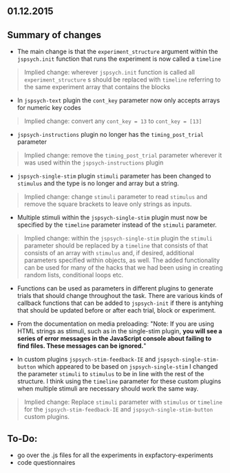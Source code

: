 01.12.2015
----------

Summary of changes
------------------

- The main change is that the `experiment_structure` argument within the `jspsych.init` function that runs the experiment is now called a `timeline`

> Implied change: wherever `jspsych.init` function is called all `experiment_structure` s should be replaced with `timeline` referring to the same experiment array that contains the blocks

- In `jspsych-text` plugin the `cont_key` parameter now only accepts arrays for numeric key codes

> Implied change: convert any `cont_key = 13` to `cont_key = [13]`

- `jspsych-instructions` plugin no longer has the `timing_post_trial` parameter

> Implied change: remove the `timing_post_trial` parameter wherever it was used within the `jspsych-instructions` plugin

- `jspsych-single-stim` plugin `stimuli` parameter has been changed to `stimulus` and the type is no longer and array but a string.

> Implied change: change `stimuli` parameter to read `stimulus` and remove the square brackets to leave only strings as inputs.

- Multiple stimuli within the `jspsych-single-stim` plugin must now be specified by the `timeline` parameter instead of the `stimuli` parameter.

> Implied change: within the `jspsych-single-stim` plugin the `stimuli` parameter should be replaced by a `timeline` that consists of that consists of an array with `stimulus` and, if desired, additional parameters specified within objects, as well. The added functionality can be used for many of the hacks that we had been using in creating random lists, conditional loops etc.

- Functions can be used as parameters in different plugins to generate trials that should change throughout the task. There are various kinds of callback functions that can be added to `jspsych-init` if there is antyhing that should be updated before or after each trial, block or experiment.

- From the documentation on media preloading: "Note: If you are using HTML strings as stimuli, such as in the single-stim plugin, **you will see a series of error messages in the JavaScript console about failing to find files. These messages can be ignored.**"

- In custom plugins `jspsych-stim-feedback-IE` and `jspsych-single-stim-button` which appeared to be based on `jspsych-single-stim` I changed the parameter `stimuli` to `stimulus` to be in line with the rest of the structure. I think using the `timeline` parameter for these custom plugins when multiple stimuli are necessary should work the same way.

> Implied change: Replace `stimuli` parameter with `stimulus` or `timeline` for the `jspsych-stim-feedback-IE` and `jspsych-single-stim-button` custom plugins.


To-Do:
------

- go over the .js files for all the experiments in expfactory-experiments
- code questionnaires
